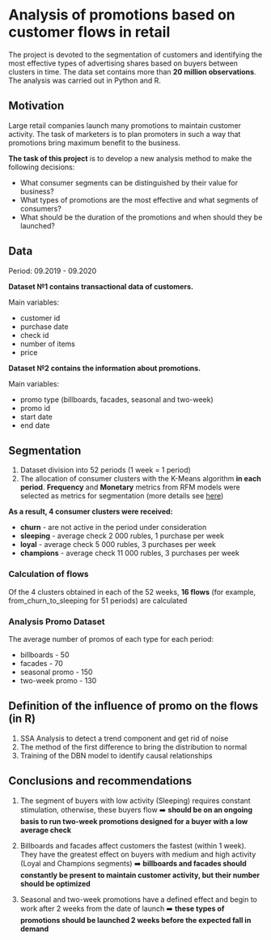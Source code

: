 # Analysis of promotions based on customer flows in retail
The project is devoted to the segmentation of customers and identifying the most effective types of advertising shares based on buyers between clusters in time. The data set contains more than **20 million observations**. The analysis was carried out in Python and R.

## Motivation
Large retail companies launch many promotions to maintain customer activity.
The task of marketers is to plan promoters in such a way that promotions bring maximum benefit to the business.

**The task of this project** is to develop a new analysis method to make the following decisions:

- What consumer segments can be distinguished by their value for business?
- What types of promotions are the most effective and what segments of consumers?
- What should be the duration of the promotions and when should they be launched?

## Data
Period: 09.2019 - 09.2020

**Dataset №1 contains transactional data of customers.**

Main variables: 
- customer id  
- purchase date
- check id
- number of items
- price

**Dataset №2 contains the information about promotions.**

Main variables: 
- promo type (billboards, facades, seasonal and two-week) 
- promo id
- start date
- end date

## Segmentation 

1. Dataset division into 52 periods (1 week = 1 period)
2. The allocation of consumer clusters with the K-Means algorithm **in each period**. **Frequency** and **Monetary** metrics from RFM models were selected as metrics for segmentation (more details see [here](https://www.investopedia.com/terms/r/rfm-recency-frequency-monetary-value.asp))

**As a result, 4 consumer clusters were received:** 

- **churn** - are not active in the period under consideration
- **sleeping** - average check 2 000 rubles, 1 purchase per week
- **loyal** - average check 5 000 rubles, 3 purchases per week
- **champions** - average check 11 000 rubles, 3 purchases per week

### Calculation of flows
Of the 4 clusters obtained in each of the 52 weeks, **16 flows** (for example, from_churn_to_sleeping for 51 periods) are calculated

### Analysis Promo Dataset
The average number of promos of each type for each period:

- billboards - 50
- facades - 70
- seasonal promo - 150
- two-week promo - 130

## Definition of the influence of promo on the flows (in R)

1. SSA Analysis to detect a trend component and get rid of noise
2. The method of the first difference to bring the distribution to normal
3. Training of the DBN model to identify causal relationships

## Conclusions and recommendations


1. The segment of buyers with low activity (Sleeping) requires constant stimulation, otherwise, these buyers flow
:arrow_right: **should be on an ongoing basis to run two-week promotions designed for a buyer with a low average check**

2. Billboards and facades affect customers the fastest (within 1 week).
They have the greatest effect on buyers with medium and high activity (Loyal and Champions segments)
:arrow_right: **billboards and facades should constantly be present to maintain customer activity, but their number should be optimized**

3. Seasonal and two-week promotions have a defined effect and begin to work after 2 weeks from the date of launch
:arrow_right: **these types of promotions should be launched 2 weeks before the expected fall in demand**







    
